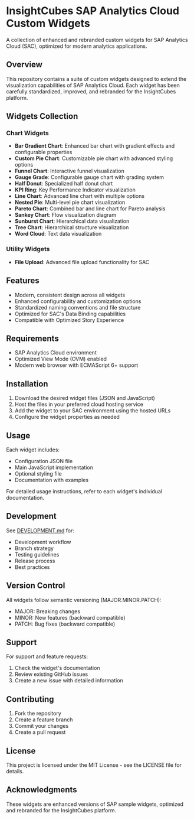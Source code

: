 # InsightCubes SAP Analytics Cloud Custom Widgets

A collection of enhanced and rebranded custom widgets for SAP Analytics Cloud (SAC), optimized for modern analytics applications.

## Overview

This repository contains a suite of custom widgets designed to extend the visualization capabilities of SAP Analytics Cloud. Each widget has been carefully standardized, improved, and rebranded for the InsightCubes platform.

## Widgets Collection

### Chart Widgets
- **Bar Gradient Chart**: Enhanced bar chart with gradient effects and configurable properties
- **Custom Pie Chart**: Customizable pie chart with advanced styling options
- **Funnel Chart**: Interactive funnel visualization
- **Gauge Grade**: Configurable gauge chart with grading system
- **Half Donut**: Specialized half donut chart
- **KPI Ring**: Key Performance Indicator visualization
- **Line Chart**: Advanced line chart with multiple options
- **Nested Pie**: Multi-level pie chart visualization
- **Pareto Chart**: Combined bar and line chart for Pareto analysis
- **Sankey Chart**: Flow visualization diagram
- **Sunburst Chart**: Hierarchical data visualization
- **Tree Chart**: Hierarchical structure visualization
- **Word Cloud**: Text data visualization

### Utility Widgets
- **File Upload**: Advanced file upload functionality for SAC

## Features

- Modern, consistent design across all widgets
- Enhanced configurability and customization options
- Standardized naming conventions and file structure
- Optimized for SAC's Data Binding capabilities
- Compatible with Optimized Story Experience

## Requirements

- SAP Analytics Cloud environment
- Optimized View Mode (OVM) enabled
- Modern web browser with ECMAScript 6+ support

## Installation

1. Download the desired widget files (JSON and JavaScript)
2. Host the files in your preferred cloud hosting service
3. Add the widget to your SAC environment using the hosted URLs
4. Configure the widget properties as needed

## Usage

Each widget includes:
- Configuration JSON file
- Main JavaScript implementation
- Optional styling file
- Documentation with examples

For detailed usage instructions, refer to each widget's individual documentation.

## Development

See [DEVELOPMENT.md](./DEVELOPMENT.md) for:
- Development workflow
- Branch strategy
- Testing guidelines
- Release process
- Best practices

## Version Control

All widgets follow semantic versioning (MAJOR.MINOR.PATCH):
- MAJOR: Breaking changes
- MINOR: New features (backward compatible)
- PATCH: Bug fixes (backward compatible)

## Support

For support and feature requests:
1. Check the widget's documentation
2. Review existing GitHub issues
3. Create a new issue with detailed information

## Contributing

1. Fork the repository
2. Create a feature branch
3. Commit your changes
4. Create a pull request

## License

This project is licensed under the MIT License - see the LICENSE file for details.

## Acknowledgments

These widgets are enhanced versions of SAP sample widgets, optimized and rebranded for the InsightCubes platform.
